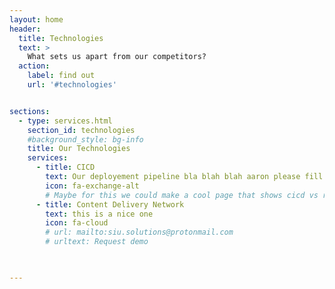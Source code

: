 ```yaml
---
layout: home
header:
  title: Technologies
  text: >
    What sets us apart from our competitors?
  action:
    label: find out
    url: '#technologies'


sections:
  - type: services.html
    section_id: technologies
    #background_style: bg-info
    title: Our Technologies
    services:
      - title: CICD
        text: Our deployement pipeline bla blah blah aaron please fill something here haha
        icon: fa-exchange-alt
        # Maybe for this we could make a cool page that shows cicd vs regular deployment? like an animation of a timeline how much better cicd is?
      - title: Content Delivery Network
        text: this is a nice one
        icon: fa-cloud
        # url: mailto:siu.solutions@protonmail.com
        # urltext: Request demo
     


---
```

